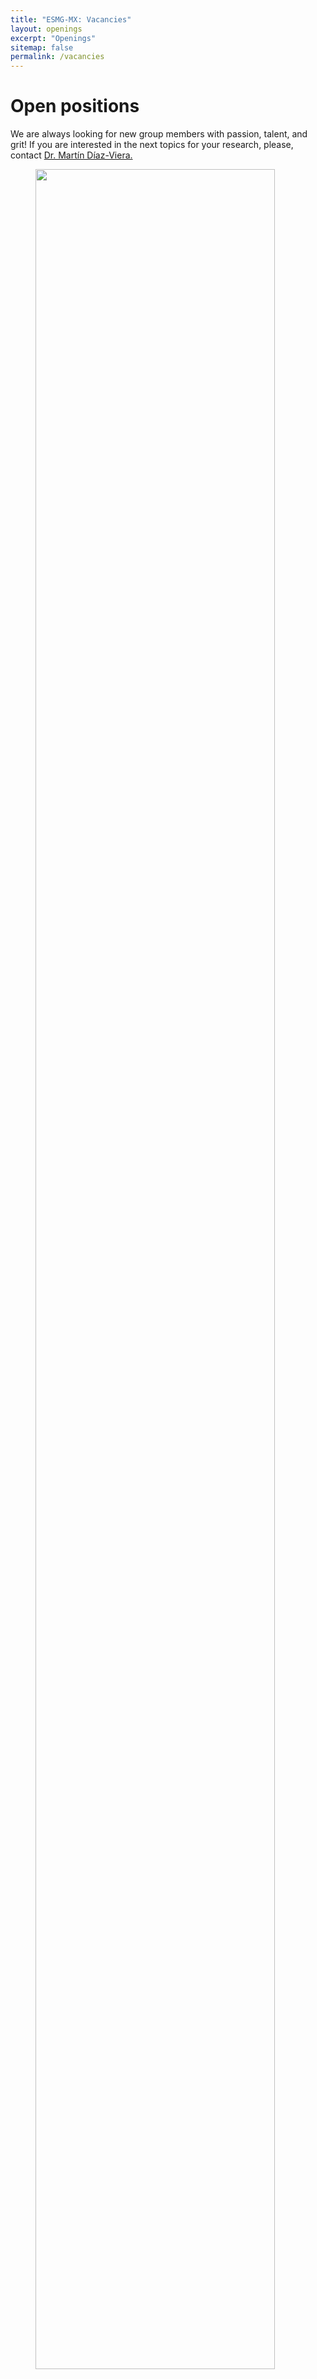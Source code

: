 ```yaml
---
title: "ESMG-MX: Vacancies"
layout: openings
excerpt: "Openings"
sitemap: false
permalink: /vacancies
---
```


# Open positions

We are always looking for new group members with passion, talent, and grit! If you are interested in the next topics for your research, please, contact [Dr. Martín Díaz-Viera.](mailto:mdiazv@imp.mx)

<figure>
<img src="{{ site.url }}{{ site.baseurl }}/images/picpic/Gallery/Seminario_esmg2.jpg" width="95%">
</figure>







